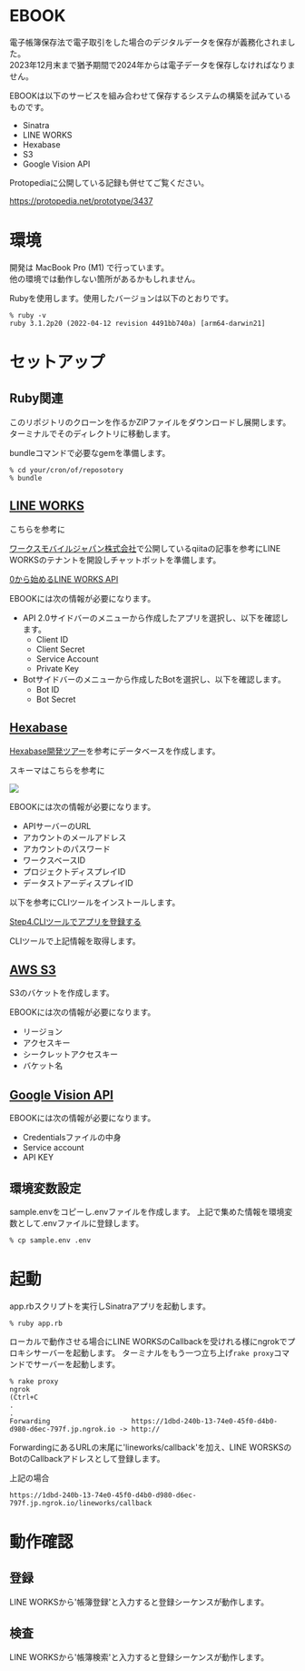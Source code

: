# EBOOK

電子帳簿保存法で電子取引をした場合のデジタルデータを保存が義務化されました。  
2023年12月末まで猶予期間で2024年からは電子データを保存しなければなりません。  

EBOOKは以下のサービスを組み合わせて保存するシステムの構築を試みているものです。

- Sinatra
- LINE WORKS
- Hexabase
- S3
- Google Vision API


Protopediaに公開している記録も併せてご覧ください。

https://protopedia.net/prototype/3437

# 環境

開発は MacBook Pro (M1) で行っています。  
他の環境では動作しない箇所があるかもしれません。  

Rubyを使用します。使用したバージョンは以下のとおりです。

```
% ruby -v
ruby 3.1.2p20 (2022-04-12 revision 4491bb740a) [arm64-darwin21]
```

# セットアップ

## Ruby関連

このリポジトリのクローンを作るかZIPファイルをダウンロードし展開します。  
ターミナルでそのディレクトリに移動します。

bundleコマンドで必要なgemを準備します。  

```
% cd your/cron/of/reposotory
% bundle
```

## [LINE WORKS](https://pages.worksmobile.com/freeplan-branded.html)

こちらを参考に

[ワークスモバイルジャパン株式会社](https://qiita.com/organizations/worksmobile)で公開しているqiitaの記事を参考にLINE WORKSのテナントを開設しチャットボットを準備します。

[0から始めるLINE WORKS API](https://qiita.com/mmclsntr/items/3da41a9d03d6dba16290)


EBOOKには次の情報が必要になります。


- API 2.0サイドバーのメニューから作成したアプリを選択し、以下を確認します。
    - Client ID
    - Client Secret
    - Service Account
    - Private Key
- Botサイドバーのメニューから作成したBotを選択し、以下を確認します。
    - Bot ID
    - Bot Secret


## [Hexabase](https://www.hexabase.com)

[Hexabase開発ツアー](https://devdoc.hexabase.com/docs/)を参考にデータベースを作成します。

スキーマはこちらを参考に

![](https://i.gyazo.com/bd81e43efaf4d7c82c71c9879d9d8391.png)


EBOOKには次の情報が必要になります。

- APIサーバーのURL
- アカウントのメールアドレス
- アカウントのパスワード
- ワークスベースID
- プロジェクトディスプレイID
- データストアーディスプレイID

以下を参考にCLIツールをインストールします。

[Step4.CLIツールでアプリを登録する](https://devdoc.hexabase.com/docs/introduction/cli)

CLIツールで上記情報を取得します。


## [AWS S3](https://aws.amazon.com/jp/s3/)

S3のバケットを作成します。

EBOOKには次の情報が必要になります。

- リージョン
- アクセスキー
- シークレットアクセスキー
- バケット名


## [Google Vision API](https://cloud.google.com/vision/)


EBOOKには次の情報が必要になります。

- Credentialsファイルの中身
- Service account
- API KEY

## 環境変数設定

sample.envをコピーし.envファイルを作成します。
上記で集めた情報を環境変数として.envファイルに登録します。  

```
% cp sample.env .env
```

# 起動

app.rbスクリプトを実行しSinatraアプリを起動します。

```
% ruby app.rb
```

ローカルで動作させる場合にLINE WORKSのCallbackを受けれる様にngrokでプロキシサーバーを起動します。
ターミナルをもう一つ立ち上げ```rake proxy```コマンドでサーバーを起動します。


```
% rake proxy
ngrok                                                                                  (Ctrl+C 
.
.
Forwarding                    https://1dbd-240b-13-74e0-45f0-d4b0-d980-d6ec-797f.jp.ngrok.io -> http://

```

ForwardingにあるURLの末尾に'lineworks/callback'を加え、LINE WORSKSのBotのCallbackアドレスとして登録します。

上記の場合

```
https://1dbd-240b-13-74e0-45f0-d4b0-d980-d6ec-797f.jp.ngrok.io/lineworks/callback
```

# 動作確認

## 登録

LINE WORKSから'帳簿登録'と入力すると登録シーケンスが動作します。

## 検査

LINE WORKSから'帳簿検索'と入力すると登録シーケンスが動作します。

